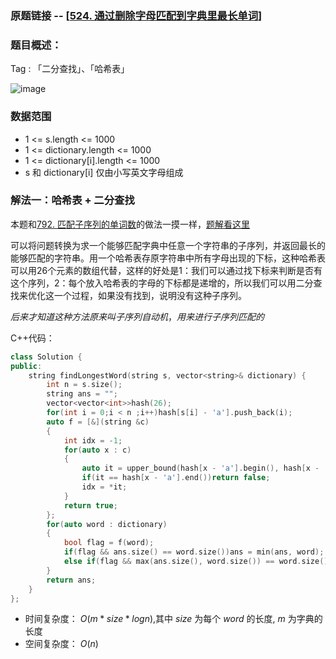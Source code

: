 ### 原题链接 -- [[524. 通过删除字母匹配到字典里最长单词](https://leetcode.cn/problems/longest-word-in-dictionary-through-deleting/)]

### 题目概述：
Tag : 「二分查找」、「哈希表」

![image](https://user-images.githubusercontent.com/99656524/226523659-0d75b37c-7e0a-491d-9019-e63b022631ce.png)

### 数据范围
* 1 <= s.length <= 1000
* 1 <= dictionary.length <= 1000
* 1 <= dictionary[i].length <= 1000
* s 和 dictionary[i] 仅由小写英文字母组成

### 解法一：哈希表 + 二分查找
本题和[792. 匹配子序列的单词数](https://leetcode.cn/problems/number-of-matching-subsequences/)的做法一摸一样，[题解看这里](https://github.com/na2co3hk/Alogrithm/edit/main/%E4%BA%8C%E5%88%86%E6%9F%A5%E6%89%BE/Leetcode.792%E5%8C%B9%E9%85%8D%E5%AD%90%E5%BA%8F%E5%88%97%E7%9A%84%E5%8D%95%E8%AF%8D%E6%95%B0.md)

可以将问题转换为求一个能够匹配字典中任意一个字符串的子序列，并返回最长的能够匹配的字符串。用一个哈希表存原字符串中所有字母出现的下标，这种哈希表可以用26个元素的数组代替，这样的好处是1：我们可以通过找下标来判断是否有这个序列，2：每个放入哈希表的字母的下标都是递增的，所以我们可以用二分查找来优化这一个过程，如果没有找到，说明没有这种子序列。

$后来才知道这种方法原来叫子序列自动机，用来进行子序列匹配的$

C++代码：
```cpp
class Solution {
public:
    string findLongestWord(string s, vector<string>& dictionary) {
        int n = s.size();
        string ans = "";
        vector<vector<int>>hash(26);
        for(int i = 0;i < n ;i++)hash[s[i] - 'a'].push_back(i);
        auto f = [&](string &c)
        {
            int idx = -1;
            for(auto x : c)
            {
                auto it = upper_bound(hash[x - 'a'].begin(), hash[x - 'a'].end(), idx);
                if(it == hash[x - 'a'].end())return false;
                idx = *it;
            }
            return true;
        };
        for(auto word : dictionary)
        {
            bool flag = f(word);
            if(flag && ans.size() == word.size())ans = min(ans, word); //长度相等，返回字典序小的
            else if(flag && max(ans.size(), word.size()) == word.size())ans = word;
        }
        return ans;
    }
};
```
* 时间复杂度： $O(m * size * logn)$,其中 $size$ 为每个 $word$ 的长度, $m$ 为字典的长度
* 空间复杂度： $O(n)$

